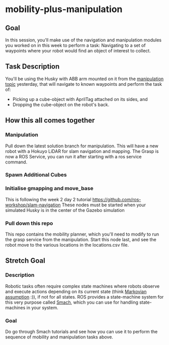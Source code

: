 # mobility-plus-manipulation

## Goal

In this session, you'll make use of the navigation and manipulation modules you worked on in 
this week to perform a task: Navigating to a set of waypoints where your robot would find
an object of interest to collect.

## Task Description

You'll be using the Husky with ABB arm mounted on it from the 
[manipulation topic](https://github.com/ros-workshop/manipulation) yesterday, that will navigate to known waypoints and
perform the task of:
 
* Picking up a cube-object with AprilTag attached on its sides, and
* Dropping the cube-object on the robot's back.  

## How this all comes together

### Manipulation

Pull down the latest solution branch for manipulation. This will have a new robot with a Hokuyo LiDAR for slam navigation
and mapping. The Grasp is now a ROS Service, you can run it after starting with a ros service command.

### Spawn Additional Cubes

### Initialise gmapping and move_base

This is following the week 2 day 2 tutorial https://github.com/ros-workshop/slam-navigation
These nodes must be started when your simulated Husky is in the center of the Gazebo simulation

### Pull down this repo

This repo contains the mobility planner, which you'll need to modify to run the grasp service from the manipulation.
Start this node last, and see the robot move to the various locations in the locations.csv file.


## Stretch Goal

### Description

Robotic tasks often require complex state machines where robots observe and execute actions depending on its current
state (think [Markovian assumption](https://en.wikipedia.org/wiki/Markov_property) :)), if not for all states. ROS
provides a state-machine system for this very purpose called [Smach](http://wiki.ros.org/smach), which you can 
use for handling state-machines in your system. 

### Goal

Do go through Smach tutorials and see how you can use it to perform the sequence of mobility and manipulation tasks
above.  

